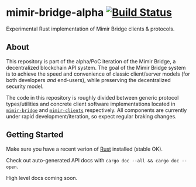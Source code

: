 [travis-badge]: https://travis-ci.org/mimirblockchainsolutions/mimir-bridge-alpha.svg?branch=master
[travis-url]: https://travis-ci.org/mimirblockchainsolutions/mimir-bridge-alpha

# mimir-bridge-alpha [![Build Status][travis-badge]][travis-url]

Experimental Rust implementation of Mimir Bridge clients & protocols.


## About

This repository is part of the alpha/PoC iteration of the Mimir Bridge, a decentralized
blockchain API system. The goal of the Mimir Bridge system is to achieve the speed 
and convenience of classic client/server models (for both developers *and* end-users), 
while preserving the decentralized security model.

The code in this repository is roughly divided between generic protocol types/utilities
and concrete client software implementations located in [`mimir-bridge`](./mimir-bridge)
and [`mimir-clients`](./mimir-clients) respectively.  All components are currently under
rapid development/iteration, so expect regular braking changes.


## Getting Started

Make sure you have a recent verion of [Rust](https://www.rust-lang.org) installed (stable OK).

Check out auto-generated API docs with `cargo doc --all && cargo doc --open`.

High level docs coming soon.


